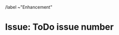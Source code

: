 /label ~"Enhancement"

<!-- Remove all ToDos in this template! -->

<!-- Add issue number e.g. #26 -->
# Issue: ToDo issue number
